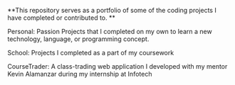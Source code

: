 **This repository serves as a portfolio of some of the coding projects I have completed or contributed to. **

Personal: Passion Projects that I completed on my own to learn a new technology, language, or programming concept.

School: Projects I completed as a part of my coursework

CourseTrader: A class-trading web application I developed with my mentor Kevin Alamanzar during my internship at Infotech
